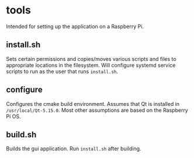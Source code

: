 # tools
Intended for setting up the application on a Raspberry Pi.

## install.sh
Sets certain permissions and copies/moves various scripts and files to appropriate locations in the filesystem. Will configure systemd service scripts to run as the user that runs `install.sh`.

## configure
Configures the cmake build environment. Assumes that Qt is installed in `/usr/local/Qt-5.15.0`. Most other assumptions are based on the Raspberry Pi OS. 

## build.sh
Builds the gui application. Run `install.sh` after building.